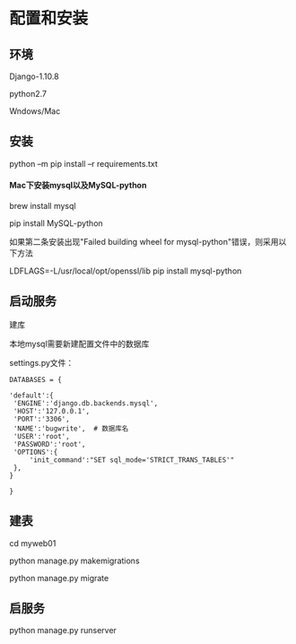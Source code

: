 # 配置和安装
## 环境

Django-1.10.8  

python2.7    

Wndows/Mac

## 安装
python –m pip install –r requirements.txt

#### Mac下安装mysql以及MySQL-python

brew install mysql

pip install MySQL-python


如果第二条安装出现"Failed building wheel for mysql-python"错误，则采用以下方法

LDFLAGS=-L/usr/local/opt/openssl/lib pip install mysql-python 

## 启动服务

建库

本地mysql需要新建配置文件中的数据库

settings.py文件：


`DATABASES = {`

    'default':{
     'ENGINE':'django.db.backends.mysql',
     'HOST':'127.0.0.1',
     'PORT':'3306',
     'NAME':'bugwrite',  # 数据库名
     'USER':'root',
     'PASSWORD':'root',
     'OPTIONS':{
         'init_command':"SET sql_mode='STRICT_TRANS_TABLES'"
     },
    }

`}`

## 建表

cd myweb01

python manage.py  makemigrations

python manage.py migrate

## 启服务

python manage.py runserver
